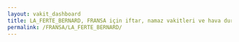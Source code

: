 ```yaml
---
layout: vakit_dashboard
title: LA_FERTE_BERNARD, FRANSA için iftar, namaz vakitleri ve hava durumu - ilçe/eyalet seç
permalink: /FRANSA/LA_FERTE_BERNARD/
---
```


<script type="text/javascript">
  var GLOBAL_COUNTRY = 'FRANSA';
  var GLOBAL_CITY = 'LA_FERTE_BERNARD';
  var GLOBAL_STATE = '';
  var lat = 72;
  var lon = 21;
</script>

